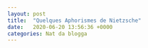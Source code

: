 ```yaml
---
layout: post
title:  "Quelques Aphorismes de Nietzsche"
date:   2020-06-20 13:56:36 +0000
categories: Nat da blogga
---
```


[](https://la-philosophie.com/wp-content/uploads/2010/10/Nietzsche187a1.jpg)
